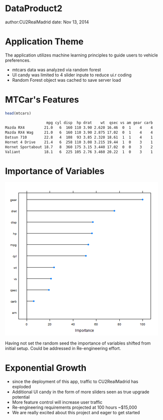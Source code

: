 DataProduct2
========================================================
author:CU2RealMadrid 
date: Nov 13, 2014

Application Theme
========================================================

The application utilizes machine learning principles to 
guide users to vehicle preferences.  

- mtcars data was analyzed via random forest
- UI candy was limited to 4 slider inpute to reduce ui.r coding
- Random Forest object was cached to save server load

MTCar's Features
========================================================


```r
head(mtcars)
```

```
                   mpg cyl disp  hp drat    wt  qsec vs am gear carb
Mazda RX4         21.0   6  160 110 3.90 2.620 16.46  0  1    4    4
Mazda RX4 Wag     21.0   6  160 110 3.90 2.875 17.02  0  1    4    4
Datsun 710        22.8   4  108  93 3.85 2.320 18.61  1  1    4    1
Hornet 4 Drive    21.4   6  258 110 3.08 3.215 19.44  1  0    3    1
Hornet Sportabout 18.7   8  360 175 3.15 3.440 17.02  0  0    3    2
Valiant           18.1   6  225 105 2.76 3.460 20.22  1  0    3    1
```

Importance of Variables 
========================================================

![plot of chunk unnamed-chunk-2](DataProduct2-figure/unnamed-chunk-2.png) 

Having not set the random seed the importance of variables shifted from initial setup.  Could be addressed in Re-engineering effort.

Exponential Growth
========================================================
- since the deployment of this app, traffic to CU2RealMadrid has exploded
- Additional UI candy in the form of more sliders seen as true upgrade potential
- More feature control will increase user traffic
- Re-engineering requirements projected at 100 hours ~$15,000
- We are really excited about this project and eager to get started
